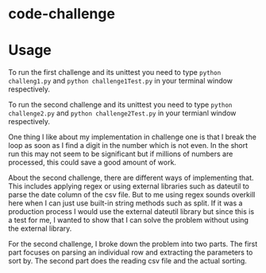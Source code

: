 # code-challenge

# Usage
To run the first challenge and its unittest you need to type `python challeng1.py` and 
`python challenge1Test.py` in your terminal window respectively.

To run the second challenge and its unittest you need to type `python challenge2.py` and
`python challenge2Test.py` in your termianl window respectively.

One thing I like about my implementation in challenge one is that I break the loop as soon as I find a digit in the number which is not even. In the short run this may not seem to be significant but if millions of numbers are processed, this could save a good amount of work.

About the second challenge, there are different ways of implementing that. This includes applying regex or using external libraries such as dateutil to parse the date column of the csv file. But to me using regex sounds overkill here when I can just use built-in string methods such as split. If it was a production process I would use the external dateutil library but since this is a test for me, I wanted to show that I can solve the problem without using the external library.

For the second challenge, I broke down the problem into two parts. The first part focuses on parsing an individual row and extracting the parameters to sort by. The second part does the reading csv file and the actual sorting.